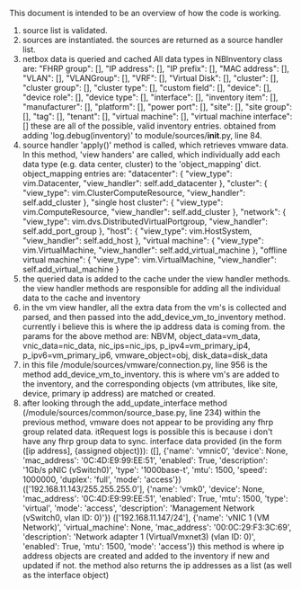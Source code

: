 This document is intended to be an overview of how the code is working.

1. source list is validated.
2. sources are instantiated.
	the sources are returned as a source handler list.
3. netbox data is queried and cached
	All data types in NBInventory class are:
		"FHRP group": [],
		"IP address": [],
		"IP prefix": [],
		"MAC address": [],
		"VLAN": [],
		"VLANGroup": [],
		"VRF": [],
		"Virtual Disk": [],
		"cluster": [],
		"cluster group": [],
		"cluster type": [],
		"custom field": [],
		"device": [],
		"device role": [],
		"device type": [],
		"interface": [],
		"inventory item": [],
		"manufacturer": [],
		"platform": [],
		"power port": [],
		"site": [],
		"site group": [],
		"tag": [],
		"tenant": [],
		"virtual machine": [],
		"virtual machine interface": []
	these are all of the possible, valid inventory entries. obtained from adding 'log.debug(inventory)' to module/sources/__init__.py, line 84.
4. source handler 'apply()' method is called, which retrieves vmware data. In this method, 'view handers' are called, which individually add each data type (e.g. data center, cluster) to the 'object_mapping' dict.
	object_mapping entries are:
		"datacenter": {
			"view_type": vim.Datacenter,
			"view_handler": self.add_datacenter
		},
		"cluster": {
			"view_type": vim.ClusterComputeResource,
			"view_handler": self.add_cluster
		},
		"single host cluster": {
			"view_type": vim.ComputeResource,
			"view_handler": self.add_cluster
		},
		"network": {
			"view_type": vim.dvs.DistributedVirtualPortgroup,
			"view_handler": self.add_port_group
		},
		"host": {
			"view_type": vim.HostSystem,
			"view_handler": self.add_host
		},
		"virtual machine": {
			"view_type": vim.VirtualMachine,
			"view_handler": self.add_virtual_machine
		},
		"offline virtual machine": {
			"view_type": vim.VirtualMachine,
			"view_handler": self.add_virtual_machine
		}
5. the queried data is added to the cache under the view handler methods.
	the view handler methods are responsible for adding all the individual data to the cache and inventory
6. in the vm view handler, all the extra data from the vm's is collected and parsed, and then passed into the add_device_vm_to_inventory method. currently i believe this is where the ip address data is coming from. the params for the above method are:
	NBVM, object_data=vm_data, vnic_data=nic_data, nic_ips=nic_ips, p_ipv4=vm_primary_ip4, p_ipv6=vm_primary_ip6, vmware_object=obj, disk_data=disk_data
7. in this file /module/sources/vmware/connection.py, line 956 is the method add_device_vm_to_inventory. this is where vm's are added to the inventory, and the corresponding objects (vm attributes, like site, device, primary ip address) are matched or created.
8. after looking through the add_update_interface method (/module/sources/common/source_base.py, line 234) within the previous method, vmware does not appear to be providing any fhrp group related data. itRequest logs is possible this is because i don't have any fhrp group data to sync.
	interface data provided (in the form ([ip address], {assigned object})):
		([], {'name': 'vmnic0', 'device': None, 'mac_address': '0C:4D:E9:99:EE:51', 'enabled': True, 'description': '1Gb/s  pNIC (vSwitch0)', 'type': '1000base-t', 'mtu': 1500, 'speed': 1000000, 'duplex': 'full', 'mode': 'access'})
		(['192.168.11.143/255.255.255.0'], {'name': 'vmk0', 'device': None, 'mac_address': '0C:4D:E9:99:EE:51', 'enabled': True, 'mtu': 1500, 'type': 'virtual', 'mode': 'access', 'description': 'Management Network (vSwitch0, vlan ID: 0)'})
		(['192.168.11.147/24'], {'name': 'vNIC 1 (VM Network)', 'virtual_machine': None, 'mac_address': '00:0C:29:F3:3C:69', 'description': 'Network adapter 1 (VirtualVmxnet3) (vlan ID: 0)', 'enabled': True, 'mtu': 1500, 'mode': 'access'})
	this method is where ip address objects are created and added to the inventory if new and updated if not.
	the method also returns the ip addresses as a list (as well as the interface object)
